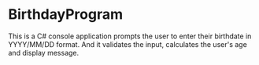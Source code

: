 # BirthdayProgram
This is a C# console application prompts the user to enter their birthdate in YYYY/MM/DD format. And it validates the input, calculates the user's age and display message.
